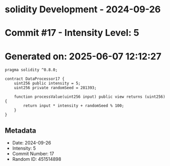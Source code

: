 ﻿# solidity Development - 2024-09-26
# Commit #17 - Intensity Level: 5
# Generated on: 2025-06-07 12:12:27
```solidity
pragma solidity ^0.8.0;

contract DataProcessor17 {
    uint256 public intensity = 5;
    uint256 private randomSeed = 281393;

    function processValue(uint256 input) public view returns (uint256) {
        return input * intensity + randomSeed % 100;
    }
}
```
## Metadata
- Date: 2024-09-26
- Intensity: 5
- Commit Number: 17
- Random ID: 451514898
